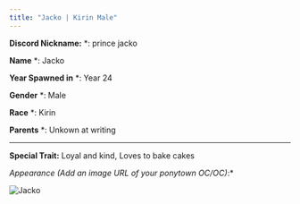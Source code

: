 ```yaml
---
title: "Jacko | Kirin Male"
---
```


**Discord Nickname:** *:  prince jacko

**Name** *: Jacko

**Year Spawned in** *: Year 24

**Gender** *: Male

**Race** *: Kirin

**Parents** *: Unkown at writing 

---

**Special Trait:** Loyal and kind, Loves to bake cakes


*Appearance (Add an image URL of your ponytown OC/OC)*:*


![Jacko](https://media.discordapp.net/attachments/1148772329057423390/1148887468544892978/HsQTz8JIcGzAAAAAElFTkSuQmCC.png)
